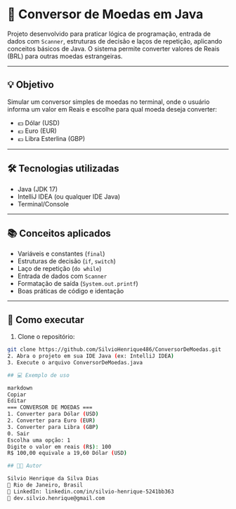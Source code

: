 # 💱 Conversor de Moedas em Java

Projeto desenvolvido para praticar lógica de programação, entrada de dados com `Scanner`, estruturas de decisão e laços de repetição, aplicando conceitos básicos de Java. O sistema permite converter valores de Reais (BRL) para outras moedas estrangeiras.

---

## 💡 Objetivo

Simular um conversor simples de moedas no terminal, onde o usuário informa um valor em Reais e escolhe para qual moeda deseja converter:

- 💵 Dólar (USD)
- 💶 Euro (EUR)
- 💷 Libra Esterlina (GBP)

---

## 🛠️ Tecnologias utilizadas

- Java (JDK 17)  
- IntelliJ IDEA (ou qualquer IDE Java)
- Terminal/Console

---

## 📚 Conceitos aplicados

- Variáveis e constantes (`final`)
- Estruturas de decisão (`if`, `switch`)
- Laço de repetição (`do while`)
- Entrada de dados com `Scanner`
- Formatação de saída (`System.out.printf`)
- Boas práticas de código e identação

---

## 🚀 Como executar

1. Clone o repositório:
```bash
git clone https://github.com/SilvioHenrique486/ConversorDeMoedas.git
2. Abra o projeto em sua IDE Java (ex: IntelliJ IDEA)
3. Execute o arquivo ConversorDeMoedas.java

## 💻 Exemplo de uso

markdown
Copiar
Editar
=== CONVERSOR DE MOEDAS ===
1. Converter para Dólar (USD)
2. Converter para Euro (EUR)
3. Converter para Libra (GBP)
0. Sair
Escolha uma opção: 1
Digite o valor em reais (R$): 100
R$ 100,00 equivale a 19,60 Dólar (USD)

## 👨‍💻 Autor

Silvio Henrique da Silva Dias
📍 Rio de Janeiro, Brasil
🔗 LinkedIn: linkedin.com/in/silvio-henrique-5241bb363
📧 dev.silvio.henrique@gmail.com

